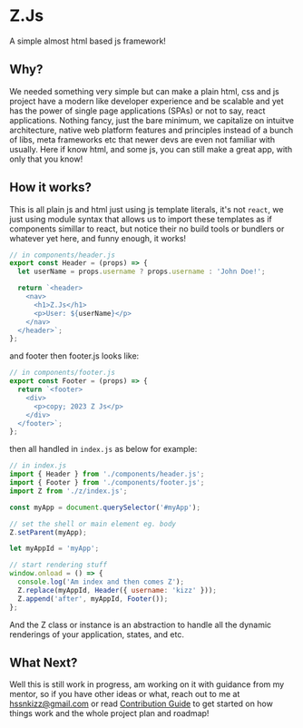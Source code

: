 # Z.Js
A simple almost html based js framework!

## Why?

We needed something very simple but can make a plain html, css and js project have a modern like developer experience and be scalable and yet has the power of single page applications (SPAs) or not to say, react applications. Nothing fancy, just the bare minimum, we capitalize on intuitve architecture, native web platform features and principles instead of a bunch of libs, meta frameworks etc that newer devs are even not familiar with usually. Here if know html, and some js, you can still make a great app, with only that you know!

## How it works?

This is all plain js and html just using js template literals, it's not `react`, we just using module syntax that allows us to import these templates as if components simillar to react, but notice their no build tools or bundlers or whatever yet here, and funny enough, it works!

``` js
// in components/header.js
export const Header = (props) => {
  let userName = props.username ? props.username : 'John Doe!';

  return `<header>
    <nav>
      <h1>Z.Js</h1>
      <p>User: ${userName}</p>
    </nav>
  </header>`;
};
```

and footer then footer.js looks like:

``` js
// in components/footer.js
export const Footer = (props) => {
  return `<footer>
    <div>
      <p>copy; 2023 Z Js</p>
    </div>
  </footer>`;
};

```

then all handled in `index.js` as below for example:

``` js
// in index.js
import { Header } from './components/header.js';
import { Footer } from './components/footer.js';
import Z from './z/index.js';

const myApp = document.querySelector('#myApp');

// set the shell or main element eg. body
Z.setParent(myApp);

let myAppId = 'myApp';

// start rendering stuff
window.onload = () => {
  console.log('Am index and then comes Z');
  Z.replace(myAppId, Header({ username: 'kizz' }));
  Z.append('after', myAppId, Footer());
};

```

And the Z class or instance is an abstraction to handle all the dynamic renderings of your application, states, and etc.


## What Next?

Well this is still work in progress, am working on it with guidance from my mentor, so if you have other ideas or what, reach out to me at [hssnkizz@gmail.com](hssnkizz@gmail.com) or read [Contribution Guide](./CONTRIBUTION.MD) to get started on how things work and the whole project plan and roadmap!